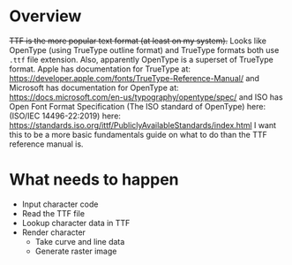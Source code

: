 # Overview

~~TTF is the more popular text format (at least on my system).~~  Looks like OpenType (using TrueType outline format) and TrueType formats both use `.ttf` file extension. Also, apparently OpenType is a superset of TrueType format. Apple has documentation for TrueType at: https://developer.apple.com/fonts/TrueType-Reference-Manual/
and Microsoft has documentation for OpenType at: https://docs.microsoft.com/en-us/typography/opentype/spec/ and ISO has Open Font Format Specification (The ISO standard of OpenType) here: (ISO/IEC 14496-22:2019) here: https://standards.iso.org/ittf/PubliclyAvailableStandards/index.html
I want this to be a more basic fundamentals guide on what to do than the TTF reference manual is.

# What needs to happen

* Input character code
* Read the TTF file
* Lookup character data in TTF
* Render character
    - Take curve and line data
    - Generate raster image